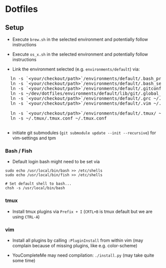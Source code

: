 # Dotfiles

## Setup

* Execute `brew.sh` in the selected environment and potentially follow instructions
* Execute `os_x.sh` in the selected environment and potentially follow instructions


* Link the environment selected (e.g. `environments/default`)  via:
 <pre>
  ln -s `&lt;your/checkout/path&gt;`/environments/default/.bash_profile ~/.bash_profile
  ln -s `&lt;your/checkout/path&gt;`/environments/default/.bash_sessions_disable ~/.bash_sessions_disable
  ln -s `&lt;your/checkout/path&gt;`/environments/default/.gitconfig ~/.gitconfig
  ln -s ~/dev/dotfiles/environments/default/lib/git/.global_gitignore ~/.global_gitignore
  ln -s `&lt;your/checkout/path&gt;`/environments/default/.grc ~/.grc
  ln -s `&lt;your/checkout/path&gt;`/environments/default/.vim ~/.vim
  
  ln -s `&lt;your/checkout/path&gt;`/environments/default/.tmux/ ~/.tmux
  ln -s ~/.tmux/.tmux.conf ~/.tmux.conf
 </pre>

* initiate git submodules (`git submodule update --init --recursive`) for vim-settings and tpm

### Bash / Fish

* Default login bash might need to be set via

```
sudo echo /usr/local/bin/bash >> /etc/shells
sudo echo /usr/local/bin/fish >> /etc/shells

# Set default shell to bash...
chsh -s /usr/local/bin/bash
```

### tmux

* Install tmux plugins via `Prefix + I` (`CRTL+B` is tmux default but we are using `CTRL-A`)

### vim

* Install all plugins by calling `:PluginInstall` from within vim (may complain because of missing plugins, like e.g. color-scheme)

* YouCompleteMe may need compilation: `./install.py` (may take quite some time)
